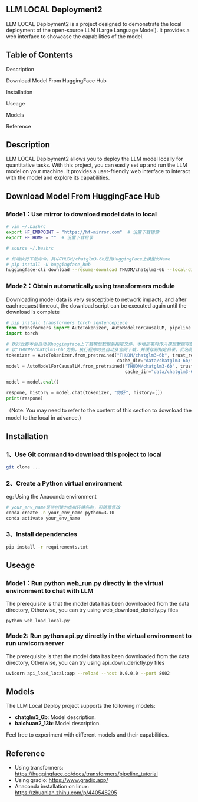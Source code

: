 ## LLM LOCAL Deployment2
 LLM LOCAL Deployment2 is a project designed to demonstrate the local deployment of the open-source LLM (Large Language Model). It provides a web interface to showcase the capabilities of the model.  
## Table of Contents
Description

Download Model From HuggingFace Hub

Installation

Useage

Models

Reference
## Description
 LLM LOCAL Deployment2 allows you to deploy the LLM model locally for quantitative tasks. With this project, you can easily set up and run the LLM model on your machine. It provides a user-friendly web interface to interact with the model and explore its capabilities.  
## Download Model From HuggingFace Hub
### Mode1：Use mirror to download model data to local
```bash
# vim ~/.bashrc
export HF_ENDPOINT = "https://hf-mirror.com"  # 设置下载镜像
export HF_HOME = ""  # 设置下载目录

# source ~/.bashrc

# 终端执行下载命令，其中THUDM/chatglm3-6b是指HuggingFace上模型的Name
# pip install -U huggingface_hub
huggingface-cli download --resume-download THUDM/chatglm3-6b --local-dir /home/llm/hugging/chatglm6b
```
### Mode2：Obtain automatically using transformers module
Downloading model data is very susceptible to network impacts, and after each request timeout, the download script can be executed again until the download is complete

```python
# pip install transformers torch sentencepiece
from transformers import AutoTokenizer, AutoModelForCausalLM, pipeline
import torch

# 执行此脚本会自动从huggingface上下载模型数据到指定文件，本地部署时传入模型数据存放的路径即可
# 以"THUDM/chatglm3-6b"为例，执行程序时会自动从官网下载，并缓存到指定目录，此名称可以是任一官网模型名。
tokenizer = AutoTokenizer.from_pretrained("THUDM/chatglm3-6b", trust_remote_code=True,
                                          cache_dir="data/chatglm3-6b/")  # cache_dir是指本地缓存目录，对应本项目则是./data/chatglm3-6b/
model = AutoModelForCausalLM.from_pretrained("THUDM/chatglm3-6b", trust_remote_code=True, torch_dtype=torch.bfloat16,
                                             cache_dir="data/chatglm3-6b/").cuda()

model = model.eval()

respone, history = model.chat(tokenizer, "你好", history=[])
print(respone)
```
（Note: You may need to refer to the content of this section to download the model to the local in advance.）
## Installation
### 1、Use Git command to download this project to local
```bash
git clone ...
```
### 2、Create a Python virtual environment
eg: Using the Anaconda environment
```bash
# your_env_name是待创建的虚拟环境名称，可随意修改
conda create -n your_env_name python=3.10
conda activate your_env_name
```
### 3、Install dependencies
```bash
pip install -r requirements.txt
```
## Useage
### Mode1：Run python web_run.py directly in the virtual environment to chat with LLM
The prerequisite is that the model data has been downloaded from the data directory, Otherwise, you can try using web_download_derictly.py files
```bash
python web_load_local.py
```
### Mode2: Run python api.py directly in the virtual environment to run unvicorn server
The prerequisite is that the model data has been downloaded from the data directory, Otherwise, you can try using api_down_derictly.py files
```bash
uvicorn api_load_local:app --reload --host 0.0.0.0 --port 8002
```
## Models
The LLM Local Deploy project supports the following models:

- **chatglm3_6b**: Model description.
- **baichuan2_13b**: Model description.

Feel free to experiment with different models and their capabilities.
## Reference
* Using transformers: https://huggingface.co/docs/transformers/pipeline_tutorial
* Using gradio: https://www.gradio.app/
* Anaconda installation on linux: https://zhuanlan.zhihu.com/p/440548295

